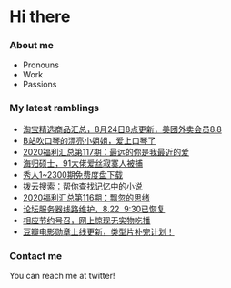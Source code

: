 # Hi there 

### About me
- Pronouns
- Work
- Passions 

### My latest ramblings
<!-- BLOGPOSTS:START -->
- [淘宝精选商品汇总，8月24日8点更新，美团外卖会员8.8](https://fuliba2020.net/99.html)
- [B站吹口琴的漂亮小姐姐，爱上口琴了](https://fuliba2020.net/kouqin.html)
- [2020福利汇总第117期：最远的你是我最近的爱](https://fuliba2020.net/2020117.html)
- [海归硕士，91大佬爱丝寂寞人被捕](https://fuliba2020.net/aisijimoren.html)
- [秀人1~2300期免费度盘下载](https://fuliba2020.net/xiuren.html)
- [拨云搜索：帮你查找记忆中的小说](https://fuliba2020.net/boyunso.html)
- [2020福利汇总第116期：飘忽的思绪](https://fuliba2020.net/2020116.html)
- [论坛服务器线路维护，8.22  9:30已恢复](https://fuliba2020.net/gigsgigscloud.html)
- [相应节约号召，网上惊现无实物吃播](https://fuliba2020.net/pengpeng.html)
- [豆瓣电影勋章上线更新，类型片补完计划！](https://fuliba2020.net/gaofendianying.html)
<!-- BLOGPOSTS:END -->

### Contact me
You can reach me at twitter!
